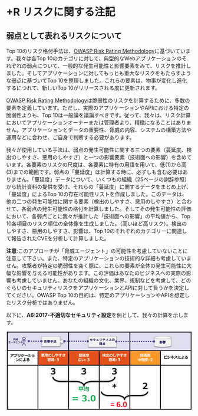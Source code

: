 # +R リスクに関する注記

## 弱点として表れるリスクについて
Top 10のリスク格付手法は、[OWASP Risk Rating Methodology](https://owasp.org/www-community/OWASP_Risk_Rating_Methodology)に基づいています。我々は各Top 10のカテゴリに対して、典型的なWebアプリケーションのそれぞれの弱点について、一般的な発生可能性と影響要素をみて、リスクを推計しました。そしてアプリケーションに対してもっとも重大なリスクをもたらすような弱点に基づいてTop 10を整理しました。これらの要素は、物事が変化し進化するにつれて、新しいTop 10がリリースされる度に更新されます。

[OWASP Risk Rating Methodology](https://owasp.org/www-community/OWASP_Risk_Rating_Methodology)は脆弱性のリスクを計算するために、多数の要素を定義しています。ただし、実際のアプリケーションやAPIにおける特定の脆弱性よりも、Top 10は一般論を議論すべきです。従って、我々は、リスク計算においてアプリケーションオーナーまたは管理者より、精緻になることはありません。アプリケーションとデータの重要性、脅威の内容、システムの構築方法や運用などに合わせ、ご自身で判断する必要があります。

我々が使用している手法は、弱点の発生可能性に関する三つの要素（蔓延度、検出のしやすさ、悪用のしやすさ）と一つの影響要素（技術面への影響）を含めています。各要素のリスクの尺度は、各要素に特有の用語を用いて、低(1)から高(3)までの範囲です。弱点の「蔓延度」は計算する時に、必ずしも含む必要はありません。「蔓延度」データについて、いくつもの組織（25ページの謝辞参照）から統計資料の提供を受け、それらの「蔓延度」に関するデータをまとめ上げ、「蔓延度」によるTop 10の存在可能性リストを作成しました。このデータは、他の二つの発生可能性に関する要素（検出のしやすさ、悪用のしやすさ）と合わせて、各弱点の発生可能性の格付を計算しました。そしてその発生可能性の評価において、各弱点ごとに我々が推計した「技術面への影響」の平均値から、Top 10各項目のリスク順位の全体像を生成しました。（高いほど高リスク）。検出のしやすさ、悪用のしやすさ、影響は、Top 10のそれぞれのカテゴリーに関連して報告されたCVEを分析して計算しました。

**注意**:このアプローチが「脅威エージェント」の可能性を考慮していないことに注意して下さい。また、特定のアプリケーションの技術的な詳細も考慮していません。攻撃者が特定の脆弱性を突く際に、これらの要素が全体の発生可能性に大幅な影響を与える可能性があります。この評価はあなたのビジネスへの実際の影響も考慮していません。あなたの組織の文化、業界、規制などを考慮して、どのぐらいのセキュリティリスクをアプリケーションとAPIに対して負うかを決定してください。OWASP Top 10の目的は、特定のアプリケーションやAPIを想定したリスク分析ではありません。

以下に、**A6:2017-不適切なセキュリティ設定**を例として、我々の計算を示します。

![Risk Calculation for A6:2017-Security Misconfiguration](images/0xc0-risk-explanation.png)

